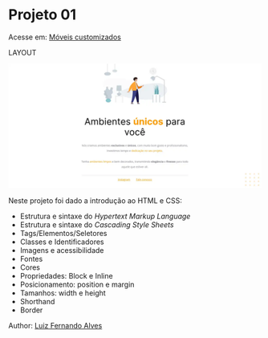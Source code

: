 # Projeto 01
Acesse em: <a href="https://lfoalves.github.io/projeto01-moveis-customizados" title="Acessar o site de Móveis Customizados">Móveis customizados</a>

LAYOUT


<img src="./images/layout-proj-01.webp" alt="Layout da página web">

Neste projeto foi dado a introdução ao HTML e CSS:
* Estrutura e sintaxe do <i>Hypertext Markup Language</i>
* Estrutura e sintaxe do <i>Cascading Style Sheets</i>  
* Tags/Elementos/Seletores
* Classes e Identificadores
* Imagens e acessibilidade
* Fontes
* Cores
* Propriedades: Block e Inline
* Posicionamento: position e margin
* Tamanhos: width e height
* Shorthand
* Border

Author: <a href="https://www.linkedin.com/in/lfoalves/" target="_blank" title="Autor: Luiz Fernando Alves">Luiz Fernando Alves</a>